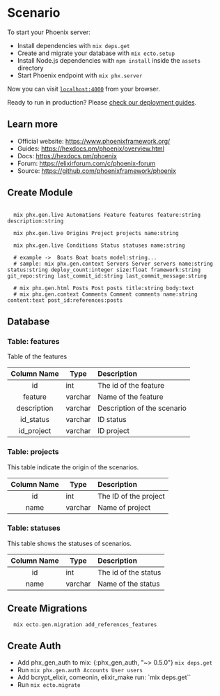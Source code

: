 # Scenario

To start your Phoenix server:

- Install dependencies with `mix deps.get`
- Create and migrate your database with `mix ecto.setup`
- Install Node.js dependencies with `npm install` inside the `assets` directory
- Start Phoenix endpoint with `mix phx.server`

Now you can visit [`localhost:4000`](http://localhost:4000) from your browser.

Ready to run in production? Please [check our deployment guides](https://hexdocs.pm/phoenix/deployment.html).

## Learn more

- Official website: https://www.phoenixframework.org/
- Guides: https://hexdocs.pm/phoenix/overview.html
- Docs: https://hexdocs.pm/phoenix
- Forum: https://elixirforum.com/c/phoenix-forum
- Source: https://github.com/phoenixframework/phoenix

## Create Module

```shell

  mix phx.gen.live Automations Feature features feature:string description:string

  mix phx.gen.live Origins Project projects name:string

  mix phx.gen.live Conditions Status statuses name:string

  # example ->  Boats Boat boats model:string...
  # sample: mix phx.gen.context Servers Server servers name:string status:string deploy_count:integer size:float framework:string git_repo:string last_commit_id:string last_commit_message:string

  # mix phx.gen.html Posts Post posts title:string body:text
  # mix phx.gen.context Comments Comment comments name:string content:text post_id:references:posts

```

## Database

### Table: features

Table of the features

| Column Name | Type    | Description                 |
| :---------: | ------- | :-------------------------- |
|     id      | int     | The id of the feature       |
|   feature   | varchar | Name of the feature         |
| description | varchar | Description of the scenario |
|  id_status  | varchar | ID status                   |
| id_project  | varchar | ID project                  |

### Table: projects

This table indicate the origin of the scenarios.

| Column Name | Type    | Description           |
| :---------: | ------- | :-------------------- |
|     id      | int     | The ID of the project |
|    name     | varchar | Name of project       |

### Table: statuses

This table shows the statuses of scenarios.

| Column Name | Type    | Description          |
| :---------: | ------- | :------------------- |
|     id      | int     | The id of the status |
|    name     | varchar | Name of the status   |

## Create Migrations

```shell
  mix ecto.gen.migration add_references_features
```

## Create Auth

- Add phx_gen_auth to mix: {:phx_gen_auth, "~> 0.5.0"} `mix deps.get`
- Run `mix phx.gen.auth Accounts User users`
- Add bcrypt_elixir, comeonin, elixir_make run: `mix deps.get``
- Run `mix ecto.migrate`

